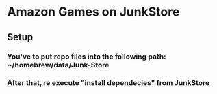 # Amazon Games on JunkStore
## Setup
### You've to put repo files into the following path: ~/homebrew/data/Junk-Store
### After that, re execute "install dependecies" from JunkStore
